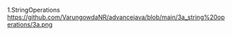 1.StringOperations 
https://github.com/VarungowdaNR/advancejava/blob/main/3a_string%20operations/3a.png
